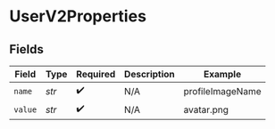# UserV2Properties


## Fields

| Field              | Type               | Required           | Description        | Example            |
| ------------------ | ------------------ | ------------------ | ------------------ | ------------------ |
| `name`             | *str*              | :heavy_check_mark: | N/A                | profileImageName   |
| `value`            | *str*              | :heavy_check_mark: | N/A                | avatar.png         |